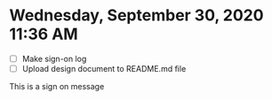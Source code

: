 # Wednesday, September 30, 2020 11:36 AM
- [ ] Make sign-on log 
- [ ] Upload design document to README.md file

This is a sign on message 
